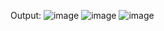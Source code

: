 Output: 
![image](https://github.com/RoshniMukherjee/Numeron-2--part2/assets/88767197/d42741c4-9373-4963-99fc-eb0ed1698fd1)
![image](https://github.com/RoshniMukherjee/Numeron-2--part2/assets/88767197/1822d75b-5dbf-46e6-b71a-63a68bea2b73)
![image](https://github.com/RoshniMukherjee/Numeron-2--part2/assets/88767197/323b42b0-eee3-49af-afff-feb6fcf9cc02)
